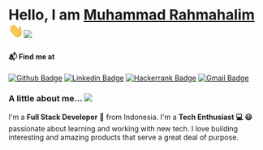 # Hello, I am <a href="https://github.com/oxwazz">Muhammad Rahmahalim</a> <img src="https://raw.githubusercontent.com/ABSphreak/ABSphreak/master/gifs/Hi.gif" width="30px"><img src="https://emojis.slackmojis.com/emojis/images/1531849430/4246/blob-sunglasses.gif?1531849430" width="30px">

#### 📬 Find me at
[![Github Badge](http://img.shields.io/badge/-Github-black?style=flat-square&logo=github&link=https://github.com/oxwazz)](https://github.com/oxwazz) 
[![Linkedin Badge](https://img.shields.io/badge/-LinkedIn-blue?style=flat-square&logo=Linkedin&logoColor=white&link=https://www.linkedin.com/in/oxwazz/)](https://www.linkedin.com/in/oxwazz/)
[![Hackerrank Badge](https://img.shields.io/badge/-Hackerrank-2EC866?style=flat-square&logo=HackerRank&logoColor=white&link=https://www.hackerrank.com/oxwazz)](https://www.hackerrank.com/oxwazz)
[![Gmail Badge](https://img.shields.io/badge/-Gmail-d14836?style=flat-square&logo=Gmail&logoColor=white&link=mailto:muhammad.rahmahalim@gmail.com
)](mailto:muhammad.rahmahalim@gmail.com)

### A little about me...  <img src="https://media.giphy.com/media/VgCDAzcKvsR6OM0uWg/giphy.gif" width="50"> 
I'm a **Full Stack Developer** 🚀 from Indonesia. I'm a **Tech Enthusiast 💻 😃** passionate about learning and working with new tech. I love building interesting and amazing products that serve a great deal of purpose.

<!--
**oxwazz/oxwazz** is a ✨ _special_ ✨ repository because its `README.md` (this file) appears on your GitHub profile.

Here are some ideas to get you started:

- 🔭 I’m currently working on ...
- 🌱 I’m currently learning ...
- 👯 I’m looking to collaborate on ...
- 🤔 I’m looking for help with ...
- 💬 Ask me about ...
- 📫 How to reach me: ...
- 😄 Pronouns: ...
- ⚡ Fun fact: ...
-->

